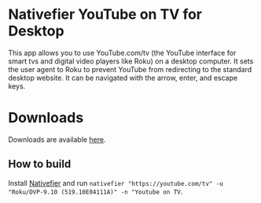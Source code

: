 # Nativefier YouTube on TV for Desktop
This app allows you to use YouTube.com/tv (the YouTube interface for smart tvs and digital video players like Roku) on a desktop computer. It sets the user agent to Roku to prevent YouTube from redirecting to the standard desktop website. It can be navigated with the arrow, enter, and escape keys. 

# Downloads
Downloads are available [here](https://github.com/mattruzzi/Nativefier-YouTube-Roku-App-for-Desktop/releases).

## How to build
Install [Nativefier](https://github.com/jiahaog/nativefier#installation) and run `nativefier "https://youtube.com/tv" -u "Roku/DVP-9.10 (519.10E04111A)" -n "Youtube on TV`. 
